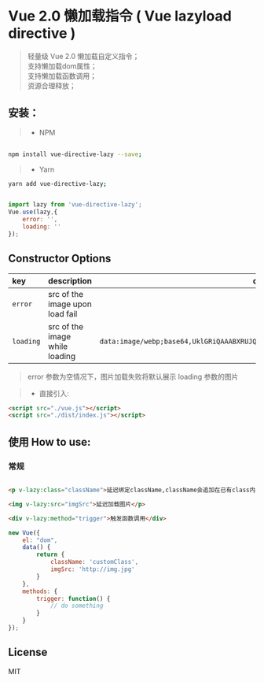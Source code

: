 # Vue 2.0 懒加载指令 ( Vue lazyload directive )

> 轻量级 Vue 2.0 懒加载自定义指令；<br>
> 支持懒加载dom属性；<br>
> 支持懒加载函数调用；<br>
> 资源合理释放；<br>


## 安装：

> * NPM

``` bash
 
npm install vue-directive-lazy --save; 

```

> * Yarn
```bash
yarn add vue-directive-lazy;
```

```javascript

import lazy from 'vue-directive-lazy';
Vue.use(lazy,{
    error: '',
    loading: ''
});

```

## Constructor Options

|key|description|default|options|
|:---|---|---|---|
|`error`|src of the image upon load fail||`String`
|`loading`|src of the image while loading|`data:image/webp;base64,UklGRiQAAABXRUJQVlA4IBgAAAAwAQCdASoBAAEAAwA0JaQAA3AA/vuUAAA=`|`String`|
> error 参数为空情况下，图片加载失败将默认展示 loading 参数的图片


> * 直接引入:
```html
<script src="./vue.js"></script>
<script src="./dist/index.js"></script>
```


## 使用 How to use:


### 常规


```html

<p v-lazy:class="className">延迟绑定className,className会追加在已有class内</p>

<img v-lazy:src="imgSrc">延迟加载图片</p>

<div v-lazy:method="trigger">触发函数调用</div>
```

```javascript
new Vue({
	el: "dom",
	data() {
	    return {
	        className: 'customClass',
	        imgSrc: 'http://img.jpg'
	    }
	},
	methods: {
	    trigger: function() {
	        // do something
	    }
	}
});
```


## License

MIT

